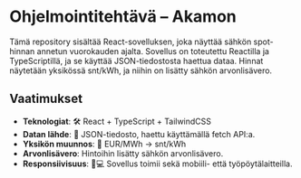 # Ohjelmointitehtävä – Akamon

Tämä repository sisältää React-sovelluksen, joka näyttää sähkön spot-hinnan annetun vuorokauden ajalta. Sovellus on toteutettu Reactilla ja TypeScriptillä, ja se käyttää JSON-tiedostosta haettua dataa. Hinnat näytetään yksikössä snt/kWh, ja niihin on lisätty sähkön arvonlisävero.

## Vaatimukset

- **Teknologiat**: 🛠️ React + TypeScript + TailwindCSS  
- **Datan lähde**: 📂 JSON-tiedosto, haettu käyttämällä fetch API:a.  
- **Yksikön muunnos**: 💱 EUR/MWh → snt/kWh  
- **Arvonlisävero**:  Hintoihin lisätty sähkön arvonlisävero.  
- **Responsiivisuus**: 📱💻 Sovellus toimii sekä mobiili- että työpöytälaitteilla.  
